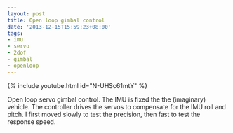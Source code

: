 ```yaml
---
layout: post
title: Open loop gimbal control
date: '2013-12-15T15:59:23+08:00'
tags:
- imu
- servo
- 2dof
- gimbal
- openloop
---
```

{% include youtube.html id="N-UHSc61mtY" %}

Open loop servo gimbal control. The IMU is fixed the the (imaginary) vehicle. The controller drives the servos to compensate for the IMU roll and pitch. I first moved slowly to test the precision, then fast to test the response speed.
